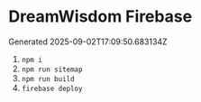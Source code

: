 # DreamWisdom Firebase
Generated 2025-09-02T17:09:50.683134Z

1) `npm i`
2) `npm run sitemap`
3) `npm run build`
4) `firebase deploy`
